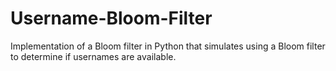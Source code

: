 # Username-Bloom-Filter
Implementation of a Bloom filter in Python that simulates using a Bloom filter to determine if usernames are available.
